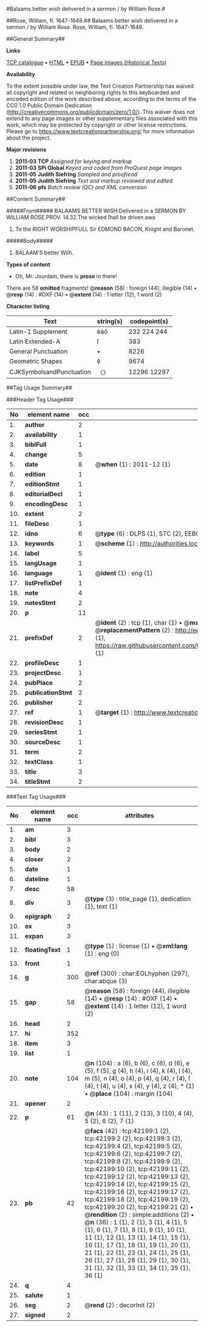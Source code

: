 #Balaams better wish delivered in a sermon / by William Rose.#

##Rose, William, fl. 1647-1648.##
Balaams better wish delivered in a sermon / by William Rose.
Rose, William, fl. 1647-1648.

##General Summary##

**Links**

[TCP catalogue](http://www.ota.ox.ac.uk/tcp/)  • 
[HTML](http://tei.it.ox.ac.uk/tcp/Texts-HTML/free/A57/A57640.html)  • 
[EPUB](http://tei.it.ox.ac.uk/tcp/Texts-EPUB/free/A57/A57640.epub) • 
[Page images (Historical Texts)](https://historicaltexts.jisc.ac.uk/eebo-09007982e)

**Availability**

To the extent possible under law, the Text Creation Partnership has waived all copyright and related or neighboring rights to this keyboarded and encoded edition of the work described above, according to the terms of the CC0 1.0 Public Domain Dedication (http://creativecommons.org/publicdomain/zero/1.0/). This waiver does not extend to any page images or other supplementary files associated with this work, which may be protected by copyright or other license restrictions. Please go to https://www.textcreationpartnership.org/ for more information about the project.

**Major revisions**

1. __2011-03__ __TCP__ *Assigned for keying and markup*
1. __2011-03__ __SPi Global__ *Keyed and coded from ProQuest page images*
1. __2011-05__ __Judith Siefring__ *Sampled and proofread*
1. __2011-05__ __Judith Siefring__ *Text and markup reviewed and edited*
1. __2011-06__ __pfs__ *Batch review (QC) and XML conversion*

##Content Summary##

#####Front#####
BALAAMS BETTER WISH:Delivered in a SERMON BY WILLIAM ROSE.PROV. 14.32.The wicked ſhall be driven awa
1. To the RIGHT WORSHIPFULL Sir EDMOND BACON, Knight and Baronet.

#####Body#####

1. BALAAM'S better Wiſh.

**Types of content**

  * Oh, Mr. Jourdain, there is **prose** in there!

There are 58 **omitted** fragments! 
 @__reason__ (58) : foreign (44), illegible (14)  •  @__resp__ (14) : #OXF (14)  •  @__extent__ (14) : 1 letter (12), 1 word (2)

**Character listing**


|Text|string(s)|codepoint(s)|
|---|---|---|
|Latin-1 Supplement|èàô|232 224 244|
|Latin Extended-A|ſ|383|
|General Punctuation|•|8226|
|Geometric Shapes|◊|9674|
|CJKSymbolsandPunctuation|〈〉|12296 12297|

##Tag Usage Summary##

###Header Tag Usage###

|No|element name|occ|attributes|
|---|---|---|---|
|1.|__author__|2||
|2.|__availability__|1||
|3.|__biblFull__|1||
|4.|__change__|5||
|5.|__date__|8| @__when__ (1) : 2011-12 (1)|
|6.|__edition__|1||
|7.|__editionStmt__|1||
|8.|__editorialDecl__|1||
|9.|__encodingDesc__|1||
|10.|__extent__|2||
|11.|__fileDesc__|1||
|12.|__idno__|6| @__type__ (6) : DLPS (1), STC (2), EEBO-CITATION (1), OCLC (1), VID (1)|
|13.|__keywords__|1| @__scheme__ (1) : http://authorities.loc.gov/ (1)|
|14.|__label__|5||
|15.|__langUsage__|1||
|16.|__language__|1| @__ident__ (1) : eng (1)|
|17.|__listPrefixDef__|1||
|18.|__note__|4||
|19.|__notesStmt__|2||
|20.|__p__|11||
|21.|__prefixDef__|2| @__ident__ (2) : tcp (1), char (1)  •  @__matchPattern__ (2) : ([0-9\-]+):([0-9IVX]+) (1), (.+) (1)  •  @__replacementPattern__ (2) : http://eebo.chadwyck.com/downloadtiff?vid=$1&page=$2 (1), https://raw.githubusercontent.com/textcreationpartnership/Texts/master/tcpchars.xml#$1 (1)|
|22.|__profileDesc__|1||
|23.|__projectDesc__|1||
|24.|__pubPlace__|2||
|25.|__publicationStmt__|2||
|26.|__publisher__|2||
|27.|__ref__|1| @__target__ (1) : http://www.textcreationpartnership.org/docs/. (1)|
|28.|__revisionDesc__|1||
|29.|__seriesStmt__|1||
|30.|__sourceDesc__|1||
|31.|__term__|2||
|32.|__textClass__|1||
|33.|__title__|3||
|34.|__titleStmt__|2||


###Text Tag Usage###

|No|element name|occ|attributes|
|---|---|---|---|
|1.|__am__|3||
|2.|__bibl__|3||
|3.|__body__|2||
|4.|__closer__|2||
|5.|__date__|1||
|6.|__dateline__|1||
|7.|__desc__|58||
|8.|__div__|3| @__type__ (3) : title_page (1), dedication (1), text (1)|
|9.|__epigraph__|2||
|10.|__ex__|3||
|11.|__expan__|3||
|12.|__floatingText__|1| @__type__ (1) : license (1)  •  @__xml:lang__ (1) : eng (0)|
|13.|__front__|1||
|14.|__g__|300| @__ref__ (300) : char:EOLhyphen (297), char:abque (3)|
|15.|__gap__|58| @__reason__ (58) : foreign (44), illegible (14)  •  @__resp__ (14) : #OXF (14)  •  @__extent__ (14) : 1 letter (12), 1 word (2)|
|16.|__head__|2||
|17.|__hi__|352||
|18.|__item__|3||
|19.|__list__|1||
|20.|__note__|104| @__n__ (104) : a (6), b (6), c (6), d (6), e (5), f (5), g (4), h (4), i (4), k (4), l (4), m (5), n (4), o (4), p (4), q (4), r (4), ſ (4), t (4), u (4), x (4), y (4), z (4), * (1)  •  @__place__ (104) : margin (104)|
|21.|__opener__|2||
|22.|__p__|61| @__n__ (43) : 1 (11), 2 (13), 3 (10), 4 (4), 5 (2), 6 (2), 7 (1)|
|23.|__pb__|42| @__facs__ (42) : tcp:42199:1 (2), tcp:42199:2 (2), tcp:42199:3 (2), tcp:42199:4 (2), tcp:42199:5 (2), tcp:42199:6 (2), tcp:42199:7 (2), tcp:42199:8 (2), tcp:42199:9 (2), tcp:42199:10 (2), tcp:42199:11 (2), tcp:42199:12 (2), tcp:42199:13 (2), tcp:42199:14 (2), tcp:42199:15 (2), tcp:42199:16 (2), tcp:42199:17 (2), tcp:42199:18 (2), tcp:42199:19 (2), tcp:42199:20 (2), tcp:42199:21 (2)  •  @__rendition__ (2) : simple:additions (2)  •  @__n__ (36) : 1 (1), 2 (1), 3 (1), 4 (1), 5 (1), 6 (1), 7 (1), 8 (1), 9 (1), 10 (1), 11 (1), 12 (1), 13 (1), 14 (1), 15 (1), 16 (1), 17 (1), 18 (1), 19 (1), 20 (1), 21 (1), 22 (1), 23 (1), 24 (1), 25 (1), 26 (1), 27 (1), 28 (1), 29 (1), 30 (1), 31 (1), 32 (1), 33 (1), 34 (1), 35 (1), 36 (1)|
|24.|__q__|4||
|25.|__salute__|1||
|26.|__seg__|2| @__rend__ (2) : decorInit (2)|
|27.|__signed__|2||
